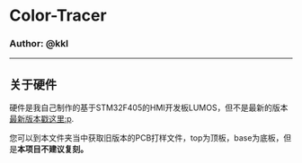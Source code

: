 # Color-Tracer

### Author: @kkl

---

## 关于硬件

硬件是我自己制作的基于STM32F405的HMI开发板LUMOS，但不是最新的版本[最新版本戳这里:p](https://oshwhub.com/hugego/lumos-stm32f405-based-hmi-core-board).

您可以到本文件夹当中获取旧版本的PCB打样文件，top为顶板，base为底板，但是**本项目不建议复刻。**
